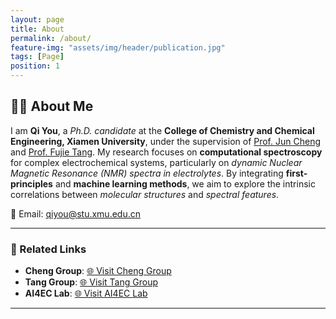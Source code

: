 ```yaml
---
layout: page
title: About
permalink: /about/
feature-img: "assets/img/header/publication.jpg"
tags: [Page]
position: 1
---
```


## 👨‍🎓 About Me  

I am **Qi You**, a *Ph.D. candidate* at the **College of Chemistry and Chemical Engineering, Xiamen University**, under the supervision of [Prof. Jun Cheng](#) and [Prof. Fujie Tang](#). My research focuses on **computational spectroscopy** for complex electrochemical systems, particularly on *dynamic Nuclear Magnetic Resonance (NMR) spectra in electrolytes*. By integrating **first-principles** and **machine learning methods**, we aim to explore the intrinsic correlations between *molecular structures* and *spectral features*.  

📧 Email: [qiyou@stu.xmu.edu.cn](mailto:qiyou@stu.xmu.edu.cn)  

---

### 🔗 Related Links

- **Cheng Group**: [🌐 Visit Cheng Group](https://www.cheng-group.net/en)
- **Tang Group**: [🌐 Visit Tang Group](https://fujiepku.github.io/)
- **AI4EC Lab**: [🌐 Visit AI4EC Lab](https://ai4ec.ac.cn/)

---

